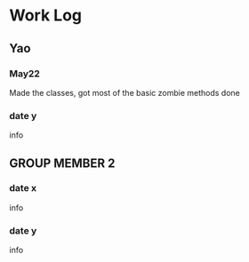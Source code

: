 # Work Log

## Yao 
### May22
Made the classes, got most of the basic zombie methods done

### date y

info


## GROUP MEMBER 2

### date x

info

### date y

info
